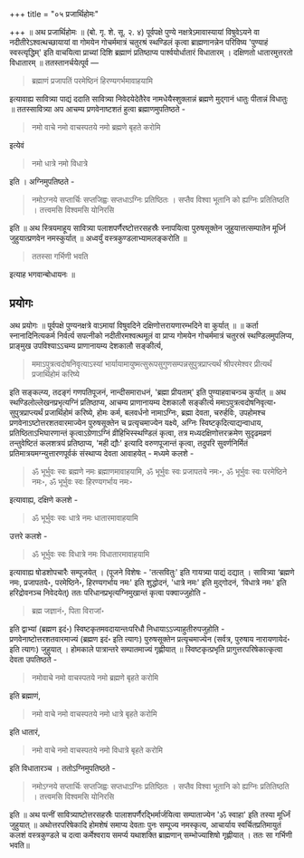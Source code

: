 +++
title = "०५ प्रजार्थिहोमः"

+++
॥ अथ प्रजार्थिहोमः ॥ (बो. गृ. शे. सू. २. ४) पूर्वपक्षे पुण्ये नक्षत्रेऽमावास्यायां विषुवेऽयने वा नदीतीरेऽश्वत्थच्छायायां वा गोमयेन गोचर्ममात्रं चतुरश्रं स्थण्डिलं कृत्वा ब्राह्मणानन्नेन परिविष्य 'पुण्याहं स्वस्त्यृद्धिम्' इति वाचयित्वा प्राच्यां दिशि ब्रह्माणं प्रतिष्ठाप्य पार्श्वयोर्धातारं विधातारम् । दक्षिणतो धातारमुत्तरतो विधातारम् ॥ ततस्तानर्चयेत्पूर्व — 

> ब्रह्माणं प्रजापतिं परमेष्ठिनं हिरण्यगर्भमावाहयामि

इत्यावाह्य सावित्र्या पाद्यं ददाति सावित्र्या निवेदयेदेतैरेव नामधेयैस्शुक्लान्नं ब्रह्मणे मुद्गानं धातुः पीतान्नं विधातुः ॥ ततस्सावित्र्या अप आचम्य प्रणवेनाष्टशतं हुत्वा ब्रह्माणमुपतिष्ठते -

> नमो वाचे नमो वाचस्पतये नमो ब्रह्मणे बृहते करोमि

इत्येवं

> नमो धात्रे नमो विधात्रे

इति । अग्निमुपतिष्ठते -

> नमोऽग्नये सप्तार्चिः सप्तजिह्वः सप्तधाऽग्निः प्रतिष्ठितः । सप्तैव विश्वा भूतानि को ह्यग्निः प्रतितिष्ठति । तत्त्वमसि विश्वमसि योनिरसि

इति ॥ अथ स्त्रियमाहूय सावित्र्या पलाशपर्णैरष्टोत्तरसहस्रैः स्नापयित्वा  पुरुषसूक्तेन जुहुयात्तत्सम्पातेन मूर्ध्नि जुहुयात्प्रणवेन नमस्कुर्यात् ॥ अध्वर्युं वस्त्रकुण्डलाभ्यामलङ्करोति ॥

> ततस्सा गर्भिणी भवति

इत्याह भगवान्बोधायनः ॥

## प्रयोगः

अथ प्रयोगः ॥ पूर्वपक्षे पुण्यनक्षत्रे वाऽमायां विषुवदिने दक्षिणोत्तरायणारम्भदिने वा कुर्यात् ॥ ॥ कर्ता स्नानादिनित्यकर्म निर्वर्त्य सपत्नीको नदीतीरमश्वत्थमूलं वा प्राप्य गोमयेन गोचर्ममात्रं चतुरस्रं स्थण्डिलमुपलिप्य, प्राङ्मुख उपविश्याऽऽचम्य प्राणानायम्य देशकालौ सङ्कीर्त्य,

> ममाऽपुत्रत्वदोषनिवृत्याऽस्यां भार्यायामायुष्मत्सुरूपसुगुणसम्पन्नसुपुत्रप्राप्त्यर्थं श्रीपरमेश्वर प्रीत्यर्थं प्रजार्थिहोमं करिष्ये

इति सङ्कल्प्य, तदङ्गं गणपतिपूजनं, नान्दीसमाराधनं, 'ब्रह्मा प्रीयताम्' इति पुण्याहवाचन्ञ्च कुर्यात् ॥ अथ स्थण्डिलोल्लेखनप्रभृत्यग्निं प्रतिष्ठाप्य, आचम्य प्राणानायम्य देशकालौ सङ्कीर्त्य ममाऽपुत्रत्वदोषनिवृत्या॰ सुपुत्रप्राप्त्यर्थं प्रजार्थिहोमं करिष्ये, होमः कर्म, बलवर्धनो नामाऽग्निः, ब्रह्मा देवता, चरुर्हविः, उपहोमश्च प्रणवेनाऽष्टोत्तरशतवारमाज्येन पुरुषसूक्तेन च प्रत्यृचमाज्येन यक्ष्ये, अग्निः स्विष्टकृदित्याद्यन्वाधाय, प्रतिष्ठिताऽभिघारणान्तं कृत्वाऽग्रेणाऽग्निं व्रीहिभिस्स्थण्डिलं कृत्वा, तत्र मध्यदक्षिणोत्तरक्रमेण सुदृढमव्रणं तन्तुवेष्टितं कलशत्रयं प्रतिष्ठाप्य, 'मही द्यौः' इत्यादि वरुणपूजान्तं कृत्वा, तदुपरि सुवर्णनिर्मितं प्रतिमात्रयमग्न्युत्तारणपूर्वकं संस्थाप्य देवता आवाहयेत् - मध्यमे कलशे - 

> ॐ भूर्भुवः स्वः ब्रह्मणे नमः ब्रह्माणमावाहयामि, ॐ भूर्भुवः स्वः प्रजापतये नमः॰, ॐ भूर्भुवः स्वः परमेष्ठिने नमः॰, ॐ भूर्भुवः स्वः हिरण्यगर्भाय नमः॰

इत्यावाह्य, दक्षिणे कलशे - 

> ॐ भूर्भुवः स्वः धात्रे नमः धातारमावाहयामि

उत्तरे कलशे - 

> ॐ भूर्भुवः स्वः विधात्रे नमः विधातारमावाहयामि

इत्यावाह्य षोडशोपचारैः सम्पूजयेत् । (पूजने विशेषः - 'तत्सवितुः' इति गायत्र्या पाद्यं दद्यात् । सावित्र्या ‘ब्रह्मणे नमः, प्रजापतये॰, परमेष्ठिने॰, हिरण्यगर्भाय नमः' इति शुद्धोदनं, 'धात्रे नमः' इति मुद्गोदनं, ‘विधात्रे नमः' इति हरिद्रोवनञ्च निवेदयेत्) ततः परिधानप्रभृत्यग्निमुखान्तं कृत्वा पक्वाज्जुहोति - 

> ब्रह्म जज्ञानं॰, पिता विराजां॰

इति द्वाभ्यां (ब्रह्मण इदं॰) स्विष्टकृतमवदायान्तःपरिधौ निधायाऽऽज्याहुतीरुपजुहोति - प्रणवेनाष्टोत्तरशतवारमाज्यं (ब्रह्मण इदं॰ इति त्यागः) पुरुषसूक्तेन प्रत्यृचमाज्येन (सर्वत्र, पुरुषाय नारायणायेदं॰ इति त्यागः) जुहुयात् । होमकाले पात्रान्तरे सम्पातमाज्यं गृह्णीयात् ॥ स्विष्टकृत्प्रभृति प्रागुत्तरपरिषेकात्कृत्वा देवता उपतिष्ठते -

> नमोवाचे नमो वाचस्पतये नमो ब्रह्मणे बृहते करोमि

इति ब्रह्माणं,

> नमो वाचे नमो वाचस्पतये नमो धात्रे बृहते करोमि

इति धातारं,

> नमो वाचे नमो वाचस्पतये नमो विधात्रे बृहते करोमि

इति विधातारञ्च । ततोऽग्निमुपतिष्ठते -

> नमोऽग्नये सप्तार्चिः सप्तजिह्वः सप्तधाऽग्निः प्रतिष्ठितः । सप्तैव विश्वा भूतानि को ह्यग्निः प्रतितिष्ठति । तत्त्वमसि विश्वमसि योनिरसि

इति ॥ अथ पत्नीं सावित्र्याष्टोत्तरसहस्रैः पालाशपर्णैरद्भिर्मार्जयित्वा सम्पाताज्येन 'ॐ स्वाहा' इति तस्या मूर्ध्निं जुहुयात् ॥ अथोत्तरपरिषेकादि होमशेषं समाप्य देवताः पुनः सम्पूज्य नमस्कृत्य, आचार्याय स्वर्चितप्रतिमायुतं कलशं वस्त्रकुण्डले च दत्वा कर्मेश्वराय समर्प्य यथाशक्ति ब्राह्मणान् सम्भोज्याशिषो गृह्णीयात् । ततः सा गर्भिणी भवति॥